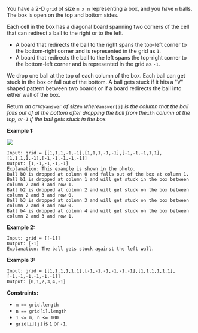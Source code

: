 You have a 2-D `grid` of size `m x n` representing a box, and you have `n`
balls. The box is open on the top and bottom sides.

Each cell in the box has a diagonal board spanning two corners of the cell
that can redirect a ball to the right or to the left.

  * A board that redirects the ball to the right spans the top-left corner to the bottom-right corner and is represented in the grid as `1`.
  * A board that redirects the ball to the left spans the top-right corner to the bottom-left corner and is represented in the grid as `-1`.

We drop one ball at the top of each column of the box. Each ball can get stuck
in the box or fall out of the bottom. A ball gets stuck if it hits a "V"
shaped pattern between two boards or if a board redirects the ball into either
wall of the box.

Return _an array_`answer` _of size_`n` _where_`answer[i]` _is the column that
the ball falls out of at the bottom after dropping the ball from the_`ith`
_column at the top, or`-1` _if the ball gets stuck in the box_._



**Example 1:**

**![](https://assets.leetcode.com/uploads/2019/09/26/ball.jpg)**

    
    
    Input: grid = [[1,1,1,-1,-1],[1,1,1,-1,-1],[-1,-1,-1,1,1],[1,1,1,1,-1],[-1,-1,-1,-1,-1]]
    Output: [1,-1,-1,-1,-1]
    Explanation: This example is shown in the photo.
    Ball b0 is dropped at column 0 and falls out of the box at column 1.
    Ball b1 is dropped at column 1 and will get stuck in the box between column 2 and 3 and row 1.
    Ball b2 is dropped at column 2 and will get stuck on the box between column 2 and 3 and row 0.
    Ball b3 is dropped at column 3 and will get stuck on the box between column 2 and 3 and row 0.
    Ball b4 is dropped at column 4 and will get stuck on the box between column 2 and 3 and row 1.
    

**Example 2:**

    
    
    Input: grid = [[-1]]
    Output: [-1]
    Explanation: The ball gets stuck against the left wall.
    

**Example 3:**

    
    
    Input: grid = [[1,1,1,1,1,1],[-1,-1,-1,-1,-1,-1],[1,1,1,1,1,1],[-1,-1,-1,-1,-1,-1]]
    Output: [0,1,2,3,4,-1]
    



**Constraints:**

  * `m == grid.length`
  * `n == grid[i].length`
  * `1 <= m, n <= 100`
  * `grid[i][j]` is `1` or `-1`.

